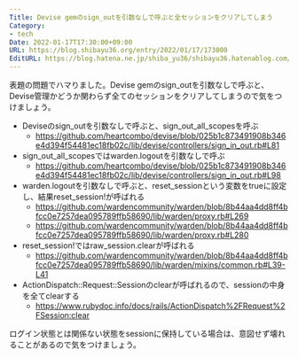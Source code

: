 ```yaml
---
Title: Devise gemのsign_outを引数なしで呼ぶと全セッションをクリアしてしまう
Category:
- tech
Date: 2022-01-17T17:30:00+09:00
URL: https://blog.shibayu36.org/entry/2022/01/17/173000
EditURL: https://blog.hatena.ne.jp/shiba_yu36/shibayu36.hatenablog.com/atom/entry/13574176438053219593
---
```


表題の問題でハマりました。Devise gemのsign_outを引数なしで呼ぶと、Devise管理かどうか関わらず全てのセッションをクリアしてしまうので気をつけましょう。

* Deviseのsign_outを引数なしで呼ぶと、sign_out_all_scopesを呼ぶ
    * https://github.com/heartcombo/devise/blob/025b1c873491908b346e4d394f54481ec18fb02c/lib/devise/controllers/sign_in_out.rb#L81
* sign_out_all_scopesではwarden.logoutを引数なしで呼ぶ
    * https://github.com/heartcombo/devise/blob/025b1c873491908b346e4d394f54481ec18fb02c/lib/devise/controllers/sign_in_out.rb#L98
* warden.logoutを引数なしで呼ぶと、reset_sessionという変数をtrueに設定し、結果reset_session!が呼ばれる
    * https://github.com/wardencommunity/warden/blob/8b44aa4dd8ff4bfcc0e7257dea095789ffb58690/lib/warden/proxy.rb#L269
    * https://github.com/wardencommunity/warden/blob/8b44aa4dd8ff4bfcc0e7257dea095789ffb58690/lib/warden/proxy.rb#L280
* reset_session!ではraw_session.clearが呼ばれる
    * https://github.com/wardencommunity/warden/blob/8b44aa4dd8ff4bfcc0e7257dea095789ffb58690/lib/warden/mixins/common.rb#L39-L41
* ActionDispatch::Request::Sessionのclearが呼ばれるので、sessionの中身を全てclearする
    * https://www.rubydoc.info/docs/rails/ActionDispatch%2FRequest%2FSession:clear

ログイン状態とは関係ない状態をsessionに保持している場合は、意図せず壊れることがあるので気をつけましょう。

